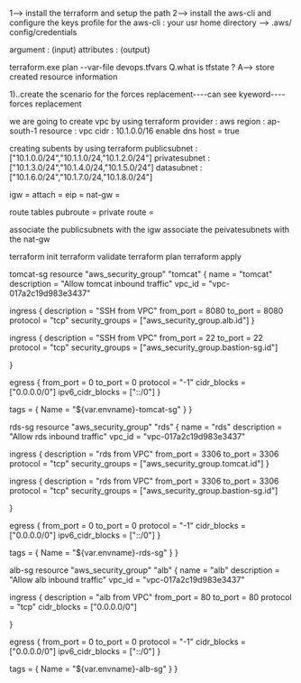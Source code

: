1--> install the terraform and setup the path
2--> install the aws-cli and configure the keys
profile for the aws-cli : your usr home directory --> .aws/
config/credentials


argument : (input)
attributes : (output)


terraform.exe plan --var-file devops.tfvars
Q.what is tfstate ?
A--> store created resource information


1)..create the scenario for the forces replacement----can see kyeword----forces replacement



we are going to create vpc by using terraform
provider : aws
region : ap-south-1
resource : vpc
cidr : 10.1.0.0/16
enable dns host = true

creating subents by using terraform
publicsubnet : ["10.1.0.0/24","10.1.1.0/24,"10.1.2.0/24"]
privatesubnet : ["10.1.3.0/24","10.1.4.0/24,"10.1.5.0/24"]
datasubnet : ["10.1.6.0/24","10.1.7.0/24,"10.1.8.0/24"]

igw =
attach =
eip =
nat-gw =

route tables
pubroute =
private route =


associate the publicsubnets with the igw
associate the peivatesubnets with the nat-gw

terraform init
terraform validate 
terraform plan 
terraform apply

tomcat-sg
resource "aws_security_group" "tomcat" {
  name        = "tomcat"
  description = "Allow tomcat inbound traffic"
  vpc_id      = "vpc-017a2c19d983e3437"

  ingress {
    description      = "SSH from VPC"
    from_port        = 8080
    to_port          = 8080
    protocol         = "tcp"
    security_groups  = ["aws_security_group.alb.id"]
  }

  ingress {
    description      = "SSH from VPC"
    from_port        = 22
    to_port          = 22
    protocol         = "tcp"
    security_groups  = ["aws_security_group.bastion-sg.id"]
      
  }

  egress {
    from_port        = 0
    to_port          = 0
    protocol         = "-1"
    cidr_blocks      = ["0.0.0.0/0"]
    ipv6_cidr_blocks = ["::/0"]
  }

  tags = {
    Name = "${var.envname}-tomcat-sg"
  }
}


rds-sg
resource "aws_security_group" "rds" {
  name        = "rds"
  description = "Allow rds inbound traffic"
  vpc_id      = "vpc-017a2c19d983e3437"

  ingress {
    description      = "rds from VPC"
    from_port        = 3306
    to_port          = 3306
    protocol         = "tcp"
    security_groups  = ["aws_security_group.tomcat.id"]
  }

  ingress {
    description      = "rds from VPC"
    from_port        = 3306
    to_port          = 3306
    protocol         = "tcp"
    security_groups  = ["aws_security_group.bastion-sg.id"]
       
  }  

  egress {
    from_port        = 0
    to_port          = 0
    protocol         = "-1"
    cidr_blocks      = ["0.0.0.0/0"]
    ipv6_cidr_blocks = ["::/0"]
  }

  tags = {
    Name = "${var.envname}-rds-sg"
  }
}

alb-sg
resource "aws_security_group" "alb" {
  name        = "alb"
  description = "Allow alb inbound traffic"
  vpc_id      = "vpc-017a2c19d983e3437"

  ingress {
    description      = "alb  from VPC"
    from_port        = 80
    to_port          = 80
    protocol         = "tcp"
    cidr_blocks      = ["0.0.0.0/0"]

  }

  egress {
    from_port        = 0
    to_port          = 0
    protocol         = "-1"
    cidr_blocks      = ["0.0.0.0/0"]
    ipv6_cidr_blocks = ["::/0"]
  }

  tags = {
    Name = "${var.envname}-alb-sg"
  }
}

